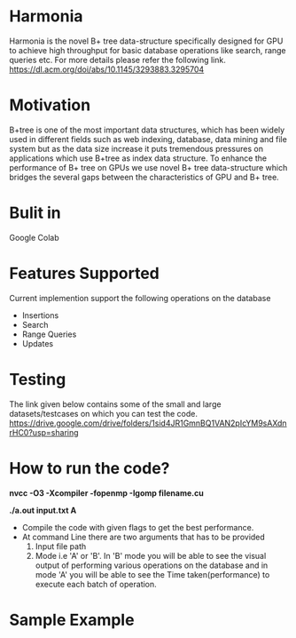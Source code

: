 # Harmonia
Harmonia is the novel B+ tree data-structure specifically designed for GPU to achieve high throughput for basic database operations like search, range queries etc. For more details please refer the following link.
https://dl.acm.org/doi/abs/10.1145/3293883.3295704

# Motivation
B+tree is one of the most important data structures, which has been widely used in different fields such as web
indexing, database, data mining and file system but as the data size increase it puts tremendous pressures on applications
which use B+tree as index data structure. To enhance the performance of B+ tree on GPUs we use novel B+ tree data-structure which bridges the several gaps between the characteristics of GPU and B+ tree.

# Bulit in
Google Colab

# Features Supported
Current implemention support the following operations on the database 
* Insertions
* Search
* Range Queries
* Updates

# Testing
The link given below contains some of the small and large datasets/testcases on which you can test the code.
https://drive.google.com/drive/folders/1sid4JR1GmnBQ1VAN2pIcYM9sAXdnrHC0?usp=sharing

# How to run the code?

**nvcc -O3 -Xcompiler -fopenmp -Igomp filename.cu**

**./a.out input.txt A**

* Compile the code with given flags to get the best performance.
* At command Line there are two arguments that has to be provided
  1. Input file path
  2. Mode i.e 'A' or 'B'. In 'B' mode you will be able to see the visual output of performing various operations on the database and in mode 'A' you will be able to see the Time taken(performance) to execute each batch of operation. 

# Sample Example
